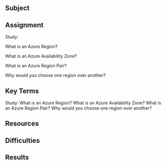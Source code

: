 ## Subject

##  Assignment
Study:

What is an Azure Region?

What is an Azure Availability Zone?

What is an Azure Region Pair?

Why would you choose one region over another?

## Key Terms

Study:
What is an Azure Region?
What is an Azure Availability Zone?
What is an Azure Region Pair?
Why would you choose one region over another?

##  Resources

##  Difficulties

##  Results
